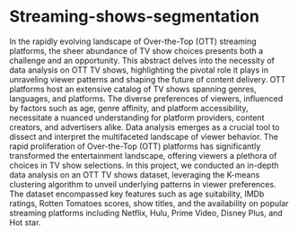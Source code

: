 # Streaming-shows-segmentation

In the rapidly evolving landscape of Over-the-Top (OTT) streaming platforms, the sheer abundance of TV show choices presents both a challenge and an opportunity. This abstract delves into the necessity of data analysis on OTT TV shows, highlighting the pivotal role it plays in unraveling viewer patterns and shaping the future of content delivery. OTT platforms host an extensive catalog of TV shows spanning genres, languages, and platforms. The diverse preferences of viewers, influenced by factors such as age, genre affinity, and platform accessibility, necessitate a nuanced understanding for platform providers, content creators, and advertisers alike. Data analysis emerges as a crucial tool to dissect and interpret the multifaceted landscape of viewer behavior. The rapid proliferation of Over-the-Top (OTT) platforms has significantly transformed the entertainment landscape, offering viewers a plethora of choices in TV show selections. In this project, we conducted an in-depth data analysis on an OTT TV shows dataset, leveraging the K-means clustering algorithm to unveil underlying patterns in viewer preferences. The dataset encompassed key features such as age suitability, IMDb ratings, Rotten Tomatoes scores, show titles, and the availability on popular streaming platforms including Netflix, Hulu, Prime Video, Disney Plus, and Hot star.

